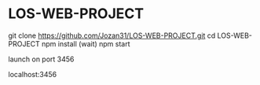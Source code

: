# LOS-WEB-PROJECT

git clone https://github.com/Jozan31/LOS-WEB-PROJECT.git
cd LOS-WEB-PROJECT
npm install
(wait)
npm start

launch on port 3456

localhost:3456